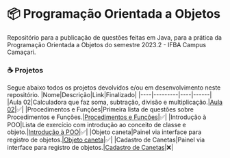 # 📦 Programação Orientada a Objetos
Repositório para a publicação de questões feitas em Java, para a prática da Programação Orientada a Objetos do semestre 2023.2 - IFBA Campus Camaçari.
### ☕ Projetos
Segue abaixo todos os projetos devolvidos e/ou em desenvolvimento neste repositório.
|Nome|Descrição|Link|Finalizado|
|----|---------|----|------|
|Aula 02|Calculadora que faz soma, subtração, divisão e multiplicação.|[Aula 02](https://github.com/eukaualima/POO.2023.2/tree/main/aula02)|✅|
|Procedimentos e Funções|Primeira lista de questões sobre Procedimentos e Funções.|[Procedimentos e Funções](https://github.com/eukaualima/POO.2023.2/tree/main/Procedimentos%20e%20Fun%C3%A7%C3%B5es)|✅|
|Introdução à POO|Lista de exercício com introdução ao conceito de classe e objeto.|[Introdução à POO](https://github.com/eukaualima/POO.2023.2/tree/main/org.exercios.poo)|✅|
|Objeto caneta|Painel via interface para registro de objetos.|[Objeto caneta](https://github.com/eukaualima/POO.2023.2/tree/main/org.exemplos.poo)|✅|
|Cadastro de Canetas|Painel via interface para registro de objetos.|[Cadastro de Canetas](https://github.com/eukaualima/POO.2023.2/tree/main/org.caneta.app)|❌|
